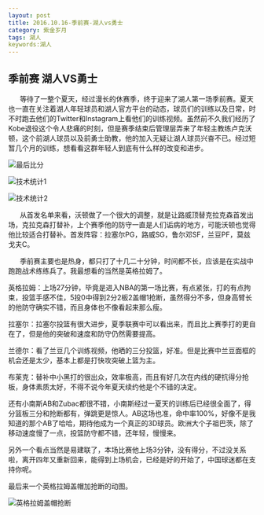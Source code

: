 ```yaml
---
layout: post
title: 2016.10.16-季前赛-湖人vs勇士
category: 紫金岁月
tags: 湖人
keywords:湖人 
---
```


## 季前赛 湖人VS勇士

&nbsp;&nbsp;&nbsp;&nbsp;&nbsp;&nbsp;等待了一整个夏天，经过漫长的休赛季，终于迎来了湖人第一场季前赛。夏天也一直在关注着湖人年轻球员和湖人官方平台的动态，球员们的训练以及日常，时不时跑去他们的Twitter和Instagram上看他们的训练视频。虽然前不久我们经历了Kobe退役这个令人悲痛的时刻，但是赛季结束后管理层弄来了年轻主教练卢克沃顿，这个前湖人球员以及前勇士助教，他的加入无疑让湖人球员兴奋不已。经过短暂几个月的训练，想看看这群年轻人到底有什么样的改变和进步。

![最后比分](http://https://github.com/shenhuniurou/shenhuniurou.github.io/tree/master/assets/img/1.jpg)

![技术统计1](http://https://github.com/shenhuniurou/shenhuniurou.github.io/tree/master/assets/img/2.png)

![技术统计2](http://https://github.com/shenhuniurou/shenhuniurou.github.io/tree/master/assets/img/3.png)


&nbsp;&nbsp;&nbsp;&nbsp;&nbsp;&nbsp;从首发名单来看，沃顿做了一个很大的调整，就是让路威顶替克拉克森首发出场，克拉克森打替补，上个赛季他的防守一直是人们诟病的地方，可能沃顿也觉得他比较适合打替补。首发阵容：拉塞尔PG，路威SG，鲁尔邓SF，兰豆PF，莫兹戈夫C。

&nbsp;&nbsp;&nbsp;&nbsp;&nbsp;&nbsp;季前赛主要也是热身，都只打了十几二十分钟，时间都不长，应该是在实战中跑跑战术练练兵了。我最想看的当然是英格拉姆了。

英格拉姆：上场27分钟，毕竟是进入NBA的第一场比赛，有点紧张，打的有点拘束，投篮手感不佳，5投0中得到2分2板2盖帽1抢断，虽然得分不多，但身高臂长的他防守确实不错，而且身体也不像看起来那么瘦。

拉塞尔：拉塞尔投篮有很大进步，夏季联赛中可以看出来，而且比上赛季打的更自在了，但是他的突破和速度和防守仍然需要提高。

兰德尔：看了兰豆几个训练视频，他晒的三分投篮，好准。但是比赛中兰豆面框的机会还是太少，基本上都是打快攻突破上篮为主。

布莱克：替补中小黑打的很出众，效率极高，而且有好几次在内线的硬抗得分抢板，身体素质太好，不得不说今年夏天续约他是个不错的决定。

还有小南斯AB和Zubac都很不错，小南斯经过一夏天的训练后已经很全面了，得分篮板三分和抢断都有，弹跳更是惊人。AB这场也准，命中率100%，好像不是我知道的那个AB了哈哈，期待他成为一个真正的3D球员。欧洲大个子祖巴茨，除了移动速度慢了一点，投篮防守都不错，还年轻，慢慢来。

另外一个看点当然是易建联了，本场比赛他上场3分钟，没有得分，不过没关系啦，离开四年又重新回来，能得到上场机会，已经是好的开始了，中国球迷都在支持你呢。

最后来一个英格拉姆盖帽加抢断的动图。

![英格拉姆盖帽抢断](http://https://github.com/shenhuniurou/shenhuniurou.github.io/tree/master/assets/img/4.gif)

